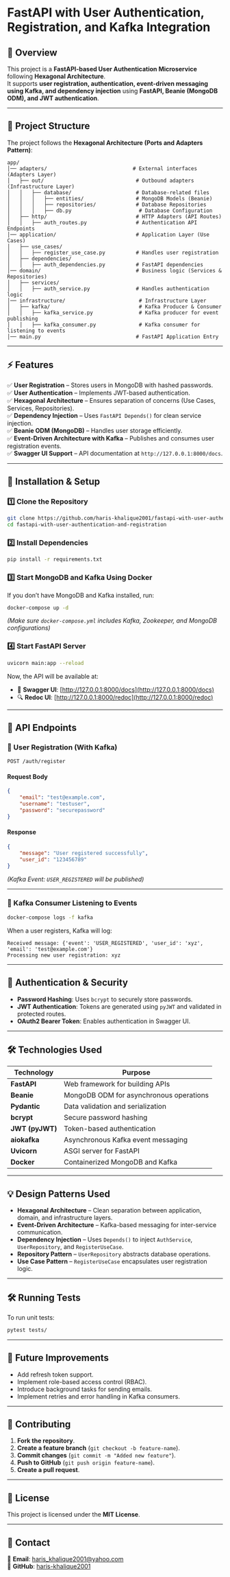 # **FastAPI with User Authentication, Registration, and Kafka Integration**

## **📌 Overview**
This project is a **FastAPI-based User Authentication Microservice** following **Hexagonal Architecture**.  
It supports **user registration, authentication, event-driven messaging using Kafka, and dependency injection** using **FastAPI, Beanie (MongoDB ODM), and JWT authentication**.

---

## **📂 Project Structure**
The project follows the **Hexagonal Architecture (Ports and Adapters Pattern)**:

```
app/
│── adapters/                            # External interfaces (Adapters Layer)
│   ├── out/                              # Outbound adapters (Infrastructure Layer)
│   │   ├── database/                     # Database-related files
│   │   │   ├── entities/                 # MongoDB Models (Beanie)
│   │   │   ├── repositories/             # Database Repositories
│   │   │   ├── db.py                      # Database Configuration
│   ├── http/                             # HTTP Adapters (API Routes)
│   │   ├── auth_routes.py                # Authentication API Endpoints
│── application/                          # Application Layer (Use Cases)
│   ├── use_cases/
│   │   ├── register_use_case.py          # Handles user registration
│   ├── dependencies/
│   │   ├── auth_dependencies.py          # FastAPI dependencies
│── domain/                               # Business logic (Services & Repositories)
│   ├── services/
│   │   ├── auth_service.py               # Handles authentication logic
│── infrastructure/                        # Infrastructure Layer
│   ├── kafka/                             # Kafka Producer & Consumer
│   │   ├── kafka_service.py               # Kafka producer for event publishing
│   │   ├── kafka_consumer.py              # Kafka consumer for listening to events
│── main.py                               # FastAPI Application Entry
```

---

## **⚡ Features**
✅ **User Registration** – Stores users in MongoDB with hashed passwords.  
✅ **User Authentication** – Implements JWT-based authentication.  
✅ **Hexagonal Architecture** – Ensures separation of concerns (Use Cases, Services, Repositories).  
✅ **Dependency Injection** – Uses `FastAPI Depends()` for clean service injection.  
✅ **Beanie ODM (MongoDB)** – Handles user storage efficiently.  
✅ **Event-Driven Architecture with Kafka** – Publishes and consumes user registration events.  
✅ **Swagger UI Support** – API documentation at `http://127.0.0.1:8000/docs`.

---

## **🚀 Installation & Setup**
### **1️⃣ Clone the Repository**
```sh
git clone https://github.com/haris-khalique2001/fastapi-with-user-authentication-and-registration.git
cd fastapi-with-user-authentication-and-registration
```

### **2️⃣ Install Dependencies**
```sh
pip install -r requirements.txt
```

### **3️⃣ Start MongoDB and Kafka Using Docker**
If you don’t have MongoDB and Kafka installed, run:
```sh
docker-compose up -d
```
_(Make sure `docker-compose.yml` includes Kafka, Zookeeper, and MongoDB configurations)_

### **4️⃣ Start FastAPI Server**
```sh
uvicorn main:app --reload
```
Now, the API will be available at:
- 🚀 **Swagger UI**: [http://127.0.0.1:8000/docs](http://127.0.0.1:8000/docs)
- 🔍 **Redoc UI**: [http://127.0.0.1:8000/redoc](http://127.0.0.1:8000/redoc)

---

## **📌 API Endpoints**
### **🔹 User Registration (With Kafka)**
```http
POST /auth/register
```
#### **Request Body**
```json
{
    "email": "test@example.com",
    "username": "testuser",
    "password": "securepassword"
}
```
#### **Response**
```json
{
    "message": "User registered successfully",
    "user_id": "123456789"
}
```

_(Kafka Event: `USER_REGISTERED` will be published)_

---

### **🔹 Kafka Consumer Listening to Events**
```sh
docker-compose logs -f kafka
```
When a user registers, Kafka will log:
```
Received message: {'event': 'USER_REGISTERED', 'user_id': 'xyz', 'email': 'test@example.com'}
Processing new user registration: xyz
```

---

## **🔐 Authentication & Security**
- **Password Hashing**: Uses `bcrypt` to securely store passwords.
- **JWT Authentication**: Tokens are generated using `pyJWT` and validated in protected routes.
- **OAuth2 Bearer Token**: Enables authentication in Swagger UI.

---

## **🛠️ Technologies Used**
| Technology  | Purpose |
|------------|---------|
| **FastAPI** | Web framework for building APIs |
| **Beanie** | MongoDB ODM for asynchronous operations |
| **Pydantic** | Data validation and serialization |
| **bcrypt** | Secure password hashing |
| **JWT (pyJWT)** | Token-based authentication |
| **aiokafka** | Asynchronous Kafka event messaging |
| **Uvicorn** | ASGI server for FastAPI |
| **Docker** | Containerized MongoDB and Kafka |

---

## **💡 Design Patterns Used**
- **Hexagonal Architecture** – Clean separation between application, domain, and infrastructure layers.
- **Event-Driven Architecture** – Kafka-based messaging for inter-service communication.
- **Dependency Injection** – Uses `Depends()` to inject `AuthService`, `UserRepository`, and `RegisterUseCase`.
- **Repository Pattern** – `UserRepository` abstracts database operations.
- **Use Case Pattern** – `RegisterUseCase` encapsulates user registration logic.

---

## **🛠️ Running Tests**
To run unit tests:
```sh
pytest tests/
```

---

## **📌 Future Improvements**
- Add refresh token support.
- Implement role-based access control (RBAC).
- Introduce background tasks for sending emails.
- Implement retries and error handling in Kafka consumers.

---

## **📝 Contributing**
1. **Fork the repository**.
2. **Create a feature branch** (`git checkout -b feature-name`).
3. **Commit changes** (`git commit -m "Added new feature"`).
4. **Push to GitHub** (`git push origin feature-name`).
5. **Create a pull request**.

---

## **📜 License**
This project is licensed under the **MIT License**.

---

## **📧 Contact**
📩 **Email**: haris_khalique2001@yahoo.com  
🐙 **GitHub**: [haris-khalique2001](https://github.com/haris-khalique2001)